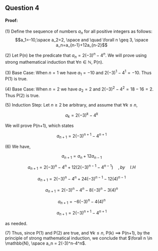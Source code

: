 ## Question 4

#### Proof:
(1) Define the sequence of numbers $a_n$ for all positive integers as follows:
$$a_1=-10,\space a_2=2, \space and \quad \forall n \geq 3, \space a_n=a_{n-1}+12a_{n-2}$$

(2) Let P(n) be the predicate that $a_n=2(-3)^n-4^n$. We will prove using strong mathematical induction that $\forall n \in \mathbb{N}$, P(n).

(3) Base Case: When $n=1$ we have $a_1=-10$ and $2(-3)^1-4^1 = -10$. Thus P(1) is true.

(4) Base Case: When $n=2$ we have $a_2=2$ and $2(-3)^2-4^2 = 18-16=2$. Thus P(2) is true.

(5) Induction Step: Let $n \geq 2$ be arbitrary, and assume that $\forall k \leq n$, 

$$a_{k}=2(-3)^{k}-4^{k}$$

We will prove P(n+1), which states

$$a_{n+1}=2(-3)^{n+1}-4^{n+1}$$

(6) We have, 

$$a_{n+1} = a_{n}+12a_{n-1}$$

$$a_{n+1} = 2(-3)^{n}-4^{n}+12(2(-3)^{n-1}-4^{n-1})\quad , by\quad I.H$$

$$a_{n+1} = 2(-3)^{n}-4^{n}+24(-3)^{n-1}-12(4)^{n-1}$$

$$a_{n+1} = 2(-3)^{n}-4^{n}-8(-3)^{n}-3(4)^{n}$$

$$a_{n+1} = -6(-3)^{n}-4(4)^{n}$$

$$a_{n+1} = 2(-3)^{n+1}-4^{n+1}$$

as needed.

(7) Thus, since P(1) and P(2) are true, and $\forall k \leq n$, P(k) $\implies$ P(n+1), by the principle of strong mathematical induction, we conclude that $\forall n \in \mathbb{N}, \space a_n = 2(-3)^n-4^n$.
